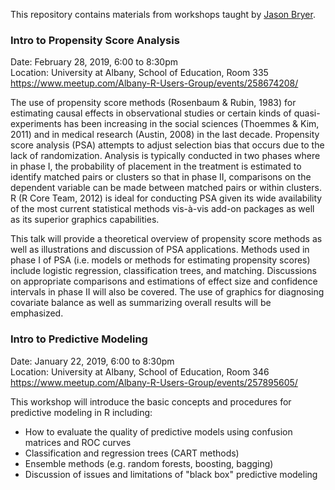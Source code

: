 This repository contains materials from workshops taught by [Jason Bryer](http://bryer.org).

### Intro to Propensity Score Analysis

Date: February 28, 2019, 6:00 to 8:30pm  
Location: University at Albany, School of Education, Room 335  
https://www.meetup.com/Albany-R-Users-Group/events/258674208/

The use of propensity score methods (Rosenbaum & Rubin, 1983) for estimating causal effects in observational studies or certain kinds of quasi-experiments has been increasing in the social sciences (Thoemmes & Kim, 2011) and in medical research (Austin, 2008) in the last decade. Propensity score analysis (PSA) attempts to adjust selection bias that occurs due to the lack of randomization. Analysis is typically conducted in two phases where in phase I, the probability of placement in the treatment is estimated to identify matched pairs or clusters so that in phase II, comparisons on the dependent variable can be made between matched pairs or within clusters. R (R Core Team, 2012) is ideal for conducting PSA given its wide availability of the most current statistical methods vis-à-vis add-on packages as well as its superior graphics capabilities.

This talk will provide a theoretical overview of propensity score methods as well as illustrations and discussion of PSA applications. Methods used in phase I of PSA (i.e. models or methods for estimating propensity scores) include logistic regression, classification trees, and matching. Discussions on appropriate comparisons and estimations of effect size and confidence intervals in phase II will also be covered. The use of graphics for diagnosing covariate balance as well as summarizing overall results will be emphasized.


### Intro to Predictive Modeling

Date: January 22, 2019, 6:00 to 8:30pm  
Location: University at Albany, School of Education, Room 346  
https://www.meetup.com/Albany-R-Users-Group/events/257895605/  

This workshop will introduce the basic concepts and procedures for predictive modeling in R including:

* How to evaluate the quality of predictive models using confusion matrices and ROC curves
* Classification and regression trees (CART methods)
* Ensemble methods (e.g. random forests, boosting, bagging)
* Discussion of issues and limitations of "black box" predictive modeling
